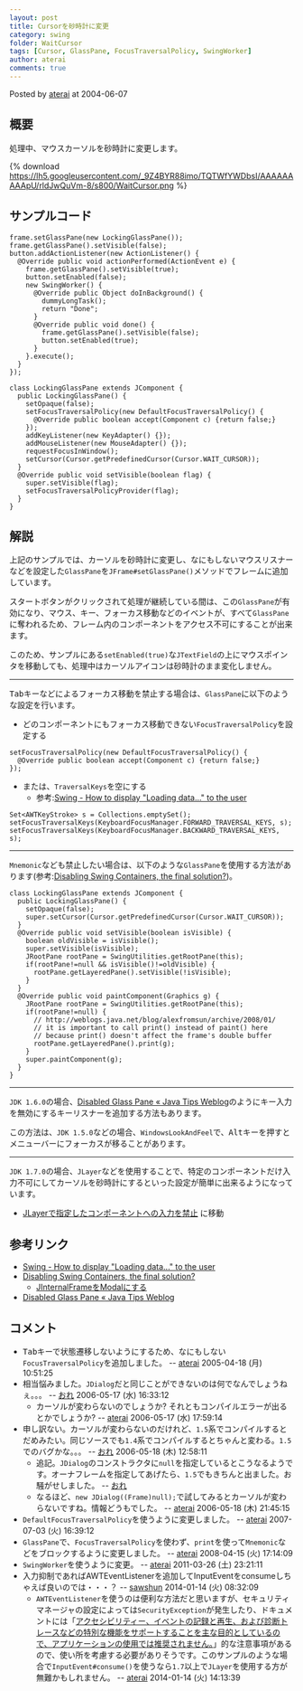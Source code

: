 ```yaml
---
layout: post
title: Cursorを砂時計に変更
category: swing
folder: WaitCursor
tags: [Cursor, GlassPane, FocusTraversalPolicy, SwingWorker]
author: aterai
comments: true
---
```


Posted by [aterai](http://terai.xrea.jp/aterai.html) at 2004-06-07

## 概要
処理中、マウスカーソルを砂時計に変更します。

{% download https://lh5.googleusercontent.com/_9Z4BYR88imo/TQTWfYWDbsI/AAAAAAAAApU/rldJwQuVm-8/s800/WaitCursor.png %}

## サンプルコード
<pre class="prettyprint"><code>frame.setGlassPane(new LockingGlassPane());
frame.getGlassPane().setVisible(false);
button.addActionListener(new ActionListener() {
  @Override public void actionPerformed(ActionEvent e) {
    frame.getGlassPane().setVisible(true);
    button.setEnabled(false);
    new SwingWorker() {
      @Override public Object doInBackground() {
        dummyLongTask();
        return "Done";
      }
      @Override public void done() {
        frame.getGlassPane().setVisible(false);
        button.setEnabled(true);
      }
    }.execute();
  }
});
</code></pre>

<pre class="prettyprint"><code>class LockingGlassPane extends JComponent {
  public LockingGlassPane() {
    setOpaque(false);
    setFocusTraversalPolicy(new DefaultFocusTraversalPolicy() {
      @Override public boolean accept(Component c) {return false;}
    });
    addKeyListener(new KeyAdapter() {});
    addMouseListener(new MouseAdapter() {});
    requestFocusInWindow();
    setCursor(Cursor.getPredefinedCursor(Cursor.WAIT_CURSOR));
  }
  @Override public void setVisible(boolean flag) {
    super.setVisible(flag);
    setFocusTraversalPolicyProvider(flag);
  }
}
</code></pre>

## 解説
上記のサンプルでは、カーソルを砂時計に変更し、なにもしないマウスリスナーなどを設定した`GlassPane`を`JFrame#setGlassPane()`メソッドでフレームに追加しています。

スタートボタンがクリックされて処理が継続している間は、この`GlassPane`が有効になり、マウス、キー、フォーカス移動などのイベントが、すべて`GlassPane`に奪われるため、フレーム内のコンポーネントをアクセス不可にすることが出来ます。

このため、サンプルにある`setEnabled(true)`な`JTextField`の上にマウスポインタを移動しても、処理中はカーソルアイコンは砂時計のまま変化しません。

- - - -
<kbd>Tab</kbd>キーなどによるフォーカス移動を禁止する場合は、`GlassPane`に以下のような設定を行います。

- どのコンポーネントにもフォーカス移動できない`FocusTraversalPolicy`を設定する

<!-- dummy comment line for breaking list -->

<pre class="prettyprint"><code>setFocusTraversalPolicy(new DefaultFocusTraversalPolicy() {
  @Override public boolean accept(Component c) {return false;}
});
</code></pre>

- または、`TraversalKeys`を空にする
    - 参考:[Swing - How to display "Loading data..." to the user](https://forums.oracle.com/thread/1375257)

<!-- dummy comment line for breaking list -->

<pre class="prettyprint"><code>Set&lt;AWTKeyStroke&gt; s = Collections.emptySet();
setFocusTraversalKeys(KeyboardFocusManager.FORWARD_TRAVERSAL_KEYS, s);
setFocusTraversalKeys(KeyboardFocusManager.BACKWARD_TRAVERSAL_KEYS, s);
</code></pre>

- - - -
`Mnemonic`なども禁止したい場合は、以下のような`GlassPane`を使用する方法があります(参考:[Disabling Swing Containers, the final solution?](http://weblogs.java.net/blog/alexfromsun/archive/2008/01/))。

<pre class="prettyprint"><code>class LockingGlassPane extends JComponent {
  public LockingGlassPane() {
    setOpaque(false);
    super.setCursor(Cursor.getPredefinedCursor(Cursor.WAIT_CURSOR));
  }
  @Override public void setVisible(boolean isVisible) {
    boolean oldVisible = isVisible();
    super.setVisible(isVisible);
    JRootPane rootPane = SwingUtilities.getRootPane(this);
    if(rootPane!=null &amp;&amp; isVisible()!=oldVisible) {
      rootPane.getLayeredPane().setVisible(!isVisible);
    }
  }
  @Override public void paintComponent(Graphics g) {
    JRootPane rootPane = SwingUtilities.getRootPane(this);
    if(rootPane!=null) {
      // http://weblogs.java.net/blog/alexfromsun/archive/2008/01/
      // it is important to call print() instead of paint() here
      // because print() doesn't affect the frame's double buffer
      rootPane.getLayeredPane().print(g);
    }
    super.paintComponent(g);
  }
}
</code></pre>

- - - -
`JDK 1.6.0`の場合、[Disabled Glass Pane « Java Tips Weblog](http://tips4java.wordpress.com/2008/11/07/disabled-glass-pane/)のようにキー入力を無効にするキーリスナーを追加する方法もあります。

この方法は、`JDK 1.5.0`などの場合、`WindowsLookAndFeel`で、<kbd>Alt</kbd>キーを押すとメニューバーにフォーカスが移ることがあります。

- - - -
`JDK 1.7.0`の場合、`JLayer`などを使用することで、特定のコンポーネントだけ入力不可にしてカーソルを砂時計にするといった設定が簡単に出来るようになっています。

- [JLayerで指定したコンポーネントへの入力を禁止](http://terai.xrea.jp/Swing/DisableInputLayer.html) に移動

<!-- dummy comment line for breaking list -->

## 参考リンク
- [Swing - How to display "Loading data..." to the user](https://forums.oracle.com/thread/1375257)
- [Disabling Swing Containers, the final solution?](http://weblogs.java.net/blog/alexfromsun/archive/2008/01/)
    - [JInternalFrameをModalにする](http://terai.xrea.jp/Swing/ModalInternalFrame.html)
- [Disabled Glass Pane « Java Tips Weblog](http://tips4java.wordpress.com/2008/11/07/disabled-glass-pane/)

<!-- dummy comment line for breaking list -->

## コメント
- <kbd>Tab</kbd>キーで状態遷移しないようにするため、なにもしない`FocusTraversalPolicy`を追加しました。 -- [aterai](http://terai.xrea.jp/aterai.html) 2005-04-18 (月) 10:51:25
- 相当悩みました。`JDialog`だと同じことができないのは何でなんでしょうねぇ。。。 -- [おれ](http://terai.xrea.jp/おれ.html) 2006-05-17 (水) 16:33:12
    - カーソルが変わらないのでしょうか? それともコンパイルエラーが出るとかでしょうか? -- [aterai](http://terai.xrea.jp/aterai.html) 2006-05-17 (水) 17:59:14
- 申し訳ない。カーソルが変わらないのだけれど、`1.5`系でコンパイルするとだめみたい。同じソースでも`1.4`系でコンパイルするとちゃんと変わる。`1.5`でのバグかな。。。 -- [おれ](http://terai.xrea.jp/おれ.html) 2006-05-18 (木) 12:58:11
    - 追記。`JDialog`のコンストラクタに`null`を指定しているとこうなるようです。オーナフレームを指定してあげたら、`1.5`でもきちんと出ました。お騒がせしました。 -- [おれ](http://terai.xrea.jp/おれ.html)
    - なるほど、`new JDialog((Frame)null);`で試してみるとカーソルが変わらないですね。情報どうもでした。 -- [aterai](http://terai.xrea.jp/aterai.html) 2006-05-18 (木) 21:45:15
- `DefaultFocusTraversalPolicy`を使うように変更しました。 -- [aterai](http://terai.xrea.jp/aterai.html) 2007-07-03 (火) 16:39:12
- `GlassPane`で、`FocusTraversalPolicy`を使わず、`print`を使って`Mnemonic`などをブロックするように変更しました。 -- [aterai](http://terai.xrea.jp/aterai.html) 2008-04-15 (火) 17:14:09
- `SwingWorker`を使うように変更。 -- [aterai](http://terai.xrea.jp/aterai.html) 2011-03-26 (土) 23:21:11
- 入力抑制であればAWTEventListenerを追加してInputEventをconsumeしちゃえば良いのでは・・・？ -- [sawshun](http://terai.xrea.jp/sawshun.html) 2014-01-14 (火) 08:32:09
    - `AWTEventListener`を使うのは便利な方法だと思いますが、セキュリティマネージャの設定によっては`SecurityException`が発生したり、ドキュメントには「[アクセシビリティー、イベントの記録と再生、および診断トレースなどの特別な機能をサポートすることを主な目的としているので、アプリケーションの使用では推奨されません。](http://docs.oracle.com/javase/jp/7/api/java/awt/Toolkit.html#addAWTEventListener%28java.awt.event.AWTEventListener,%20long%29)」的な注意事項があるので、使い所を考慮する必要がありそうです。このサンプルのような場合で`InputEvent#consume()`を使うなら`1.7`以上で`JLayer`を使用する方が無難かもしれません。 -- [aterai](http://terai.xrea.jp/aterai.html) 2014-01-14 (火) 14:13:39

<!-- dummy comment line for breaking list -->

